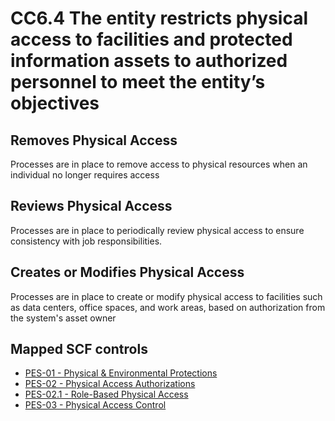 # CC6.4 The entity restricts physical access to facilities and protected information assets to authorized personnel to meet the entity’s objectives
## Removes Physical Access
Processes are in place to remove access to physical resources when an individual no longer requires access
## Reviews Physical Access
Processes are in place to periodically review physical access to ensure consistency with job responsibilities.
## Creates or Modifies Physical Access
Processes are in place to create or modify physical access to facilities such as data centers, office spaces, and work areas, based on authorization from the system's asset owner
## Mapped SCF controls
- [PES-01 - Physical & Environmental Protections](../scf/pes-01-physical&environmentalprotections.md)
- [PES-02 - Physical Access Authorizations](../scf/pes-02-physicalaccessauthorizations.md)
- [PES-02.1 - Role-Based Physical Access](../scf/pes-021-role-basedphysicalaccess.md)
- [PES-03 - Physical Access Control](../scf/pes-03-physicalaccesscontrol.md)